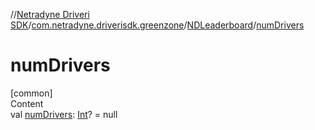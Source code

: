 //[Netradyne Driveri SDK](../../index.md)/[com.netradyne.driverisdk.greenzone](../index.md)/[NDLeaderboard](index.md)/[numDrivers](num-drivers.md)



# numDrivers  
[common]  
Content  
val [numDrivers](num-drivers.md): [Int](https://kotlinlang.org/api/latest/jvm/stdlib/kotlin/-int/index.html)? = null  



